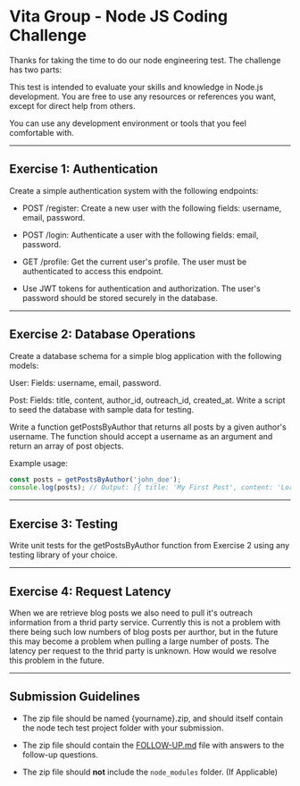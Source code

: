 # Vita Group - Node JS Coding Challenge

Thanks for taking the time to do our node engineering test. The challenge has two parts:

This test is intended to evaluate your skills and knowledge in Node.js development. You are free to use any resources or references you want, except for direct help from others.

You can use any development environment or tools that you feel comfortable with.

----

## Exercise 1: Authentication

Create a simple authentication system with the following endpoints:

* POST /register: Create a new user with the following fields: username, email, password.

* POST /login: Authenticate a user with the following fields: email, password.

* GET /profile: Get the current user's profile. The user must be authenticated to access this endpoint.

* Use JWT tokens for authentication and authorization. The user's password should be stored securely in the database.

----

## Exercise 2: Database Operations

Create a database schema for a simple blog application with the following models:

User: Fields: username, email, password.

Post: Fields: title, content, author_id, outreach_id, created_at.
Write a script to seed the database with sample data for testing.

Write a function getPostsByAuthor that returns all posts by a given author's username. The function should accept a username as an argument and return an array of post objects.

Example usage:

```javascript
const posts = getPostsByAuthor('john_doe');
console.log(posts); // Output: [{ title: 'My First Post', content: 'Lorem ipsum dolor sit amet...', author_id: 1, created_at: '2023-02-21T12:34:56.000Z' }, { title: 'My Second Post', content: 'Nullam hendrerit...', author_id: 1, created_at: '2023-02-22T09:12:34.000Z' }]
```

----

## Exercise 3: Testing

Write unit tests for the getPostsByAuthor function from Exercise 2 using any testing library of your choice.

----

## Exercise 4: Request Latency

When we are retrieve blog posts we also need to pull it's outreach information from a thrid party service. Currently this is not a problem with there being such low numbers of blog posts per aurthor, but in the future this may become a problem when pulling a large number of posts. The latency per request to the thrid party is unknown. How would we resolve this problem in the future.

----

## Submission Guidelines

* The zip file should be named {yourname}.zip, and should itself contain the node tech test project folder with your submission.

* The zip file should contain the [FOLLOW-UP.md](./FOLLOW-UP.md) file with answers to the follow-up questions.

* The zip file should **not** include the `node_modules` folder. (If Applicable)
